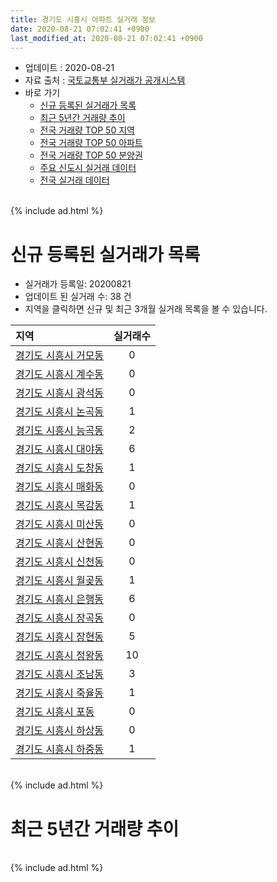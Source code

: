 ```yaml
---
title: 경기도 시흥시 아파트 실거래 정보
date: 2020-08-21 07:02:41 +0900
last_modified_at: 2020-08-21 07:02:41 +0900
---
```


* 업데이트 : 2020-08-21
* 자료 출처 : [국토교통부 실거래가 공개시스템](http://rt.molit.go.kr)
* 바로 가기
    * [신규 등록된 실거래가 목록](#신규-등록된-실거래가-목록)
    * [최근 5년간 거래량 추이](#최근-5년간-거래량-추이)
    * [전국 거래량 TOP 50 지역](https://inasie.github.io/apt-trade-info/최근-3개월-전국에서-가장-거래가-많이-발생한-지역)
    * [전국 거래량 TOP 50 아파트](https://inasie.github.io/apt-trade-info/최근-3개월-전국에서-가장-거래가-많이-발생한-아파트)
    * [전국 거래량 TOP 50 분양권](https://inasie.github.io/apt-trade-info/최근-3개월-전국에서-가장-거래가-많이-발생한-분양권)
    * [주요 신도시 실거래 데이터](https://inasie.github.io/apt-trade-info/주요-신도시)
    * [전국 실거래 데이터](https://inasie.github.io/apt-trade-info/전국)

<br>
{% include ad.html %}
<br>

# 신규 등록된 실거래가 목록
* 실거래가 등록일: 20200821
* 업데이트 된 실거래 수: 38 건
* 지역을 클릭하면 신규 및 최근 3개월 실거래 목록을 볼 수 있습니다.


|지역|실거래수|
|:---|:---:|
|[경기도 시흥시 거모동](https://inasie.github.io/apt-trade-info/경기도-시흥시-거모동)|0|
|[경기도 시흥시 계수동](https://inasie.github.io/apt-trade-info/경기도-시흥시-계수동)|0|
|[경기도 시흥시 광석동](https://inasie.github.io/apt-trade-info/경기도-시흥시-광석동)|0|
|[경기도 시흥시 논곡동](https://inasie.github.io/apt-trade-info/경기도-시흥시-논곡동)|1|
|[경기도 시흥시 능곡동](https://inasie.github.io/apt-trade-info/경기도-시흥시-능곡동)|2|
|[경기도 시흥시 대야동](https://inasie.github.io/apt-trade-info/경기도-시흥시-대야동)|6|
|[경기도 시흥시 도창동](https://inasie.github.io/apt-trade-info/경기도-시흥시-도창동)|1|
|[경기도 시흥시 매화동](https://inasie.github.io/apt-trade-info/경기도-시흥시-매화동)|0|
|[경기도 시흥시 목감동](https://inasie.github.io/apt-trade-info/경기도-시흥시-목감동)|1|
|[경기도 시흥시 미산동](https://inasie.github.io/apt-trade-info/경기도-시흥시-미산동)|0|
|[경기도 시흥시 산현동](https://inasie.github.io/apt-trade-info/경기도-시흥시-산현동)|0|
|[경기도 시흥시 신천동](https://inasie.github.io/apt-trade-info/경기도-시흥시-신천동)|0|
|[경기도 시흥시 월곶동](https://inasie.github.io/apt-trade-info/경기도-시흥시-월곶동)|1|
|[경기도 시흥시 은행동](https://inasie.github.io/apt-trade-info/경기도-시흥시-은행동)|6|
|[경기도 시흥시 장곡동](https://inasie.github.io/apt-trade-info/경기도-시흥시-장곡동)|0|
|[경기도 시흥시 장현동](https://inasie.github.io/apt-trade-info/경기도-시흥시-장현동)|5|
|[경기도 시흥시 정왕동](https://inasie.github.io/apt-trade-info/경기도-시흥시-정왕동)|10|
|[경기도 시흥시 조남동](https://inasie.github.io/apt-trade-info/경기도-시흥시-조남동)|3|
|[경기도 시흥시 죽율동](https://inasie.github.io/apt-trade-info/경기도-시흥시-죽율동)|1|
|[경기도 시흥시 포동](https://inasie.github.io/apt-trade-info/경기도-시흥시-포동)|0|
|[경기도 시흥시 하상동](https://inasie.github.io/apt-trade-info/경기도-시흥시-하상동)|0|
|[경기도 시흥시 하중동](https://inasie.github.io/apt-trade-info/경기도-시흥시-하중동)|1|


<br>
{% include ad.html %}
<br>

# 최근 5년간 거래량 추이


<div style="width:100%;">
    <canvas id="deal_progress" height="200"></canvas>
</div>

<script>
new Chart(document.getElementById("deal_progress"), {
    type: 'line',
    data: {
        labels: ['201508','201509','201510','201511','201512','201601','201602','201603','201604','201605','201606','201607','201608','201609','201610','201611','201612','201701','201702','201703','201704','201705','201706','201707','201708','201709','201710','201711','201712','201801','201802','201803','201804','201805','201806','201807','201808','201809','201810','201811','201812','201901','201902','201903','201904','201905','201906','201907','201908','201909','201910','201911','201912','202001','202002','202003','202004','202005','202006','202007','202008'],
        datasets: [{
            label: '매매',
            pointRadius: 1,
            data: [588, 590, 719, 536, 463, 413, 441, 617, 526, 543, 673, 614, 664, 592, 648, 412, 342, 266, 392, 542, 550, 631, 669, 632, 476, 448, 395, 370, 332, 717, 638, 870, 613, 579, 619, 704, 1087, 1069, 697, 632, 568, 703, 532, 562, 705, 858, 759, 828, 843, 847, 1109, 929, 925, 1207, 1793, 1127, 909, 1132, 1763, 974, 169],
            borderColor: "rgba(255, 201, 14, 1)",
            backgroundColor: "rgba(255, 201, 14, 0.5)",
            fill: false,
            lineTension: 0
        },{
            label: '전월세',
            pointRadius: 1,
            data: [537, 456, 524, 432, 381, 423, 444, 513, 456, 439, 393, 480, 540, 501, 524, 409, 440, 370, 484, 509, 423, 484, 478, 534, 527, 500, 407, 444, 401, 585, 581, 772, 666, 503, 508, 455, 526, 477, 534, 384, 365, 476, 511, 551, 500, 569, 603, 598, 652, 809, 668, 550, 690, 956, 1130, 773, 727, 693, 768, 583, 236],
            borderColor: "rgba(0, 141, 185, 1)",
            backgroundColor: "rgba(0, 141, 185, 0.5)",
            fill: false,
            lineTension: 0
        }
        ]
    },
    options: {
        responsive: true,
        title: {
            display: false
        },
        tooltips: {
            mode: 'index',
            intersect: false
        },
        hover: {
            mode: 'nearest',
            intersect: true
        },
        scales: {
            xAxes: [{
                display: true,
                scaleLabel: {
                    display: true,
                    labelString: '년/월'
                }
            }],
            yAxes: [{
                display: true,
                ticks: {
                    suggestedMin: 0,
                },
                scaleLabel: {
                    display: true,
                    labelString: '실거래 수'
                }
            }]
        }
    }
});

</script>


<br>
{% include ad.html %}
<br>

